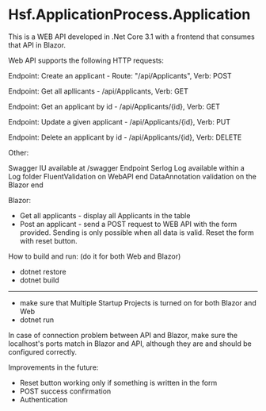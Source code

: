 # Hsf.ApplicationProcess.Application

This is a WEB API developed in .Net Core 3.1 with a frontend that consumes that API in Blazor.

Web API supports the following HTTP requests:

Endpoint: Create an applicant - Route: "/api/Applicants", Verb: POST

Endpoint: Get all apllicants - /api/Applicants, Verb: GET

Endpoint: Get an applicant by id - /api/Applicants/{id}, Verb: GET

Endpoint: Update a given applicant - /api/Applicants/{id}, Verb: PUT

Endpoint: Delete an applicant by id - /api/Applicants/{id}, Verb: DELETE

Other:

Swagger IU available at /swagger Endpoint
Serlog Log available within a Log folder
FluentValidation on WebAPI end
DataAnnotation validation on the Blazor end


Blazor:
- Get all applicants - display all Applicants in the table
- Post an applicant - send a POST request to WEB API with the form provided.
Sending is only possible when all data is valid. Reset the form with reset button.

How to build and run:
(do it for both Web and Blazor)
- dotnet restore
- dotnet build
----------------------------
- make sure that Multiple Startup Projects is turned on for both Blazor and Web
- dotnet run


In case of connection problem between API and Blazor, make sure the localhost's ports match in Blazor and API,
although they are and should be configured correctly.

Improvements in the future:
- Reset button working only if something is written in the form
- POST success confirmation
- Authentication 

